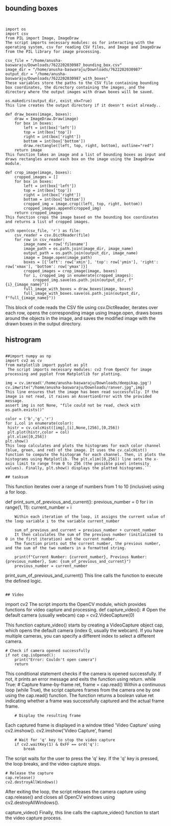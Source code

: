 ## bounding boxes
```


import os
import csv
from PIL import Image, ImageDraw
The script imports necessary modules: os for interacting with the operating system, csv for reading CSV files, and Image and ImageDraw from the PIL library for image processing.

csv_file = "/home/anusha-baswaraju/Downloads/7622202030987_bounding_box.csv"
image_dir = "/home/anusha-baswaraju/Downloads/7622202030987"
output_dir = "/home/anusha-baswaraju/Downloads/7622202030987_with_boxes"
These variables store the paths to the CSV file containing bounding box coordinates, the directory containing the images, and the directory where the output images with drawn boxes will be saved.

os.makedirs(output_dir, exist_ok=True)
This line creates the output directory if it doesn't exist already..

def draw_boxes(image, boxes):
    draw = ImageDraw.Draw(image)
    for box in boxes:
        left = int(box['left'])
        top = int(box['top'])
        right = int(box['right'])
        bottom = int(box['bottom'])
        draw.rectangle([left, top, right, bottom], outline="red")
    return image
This function takes an image and a list of bounding boxes as input and draws rectangles around each box on the image using the ImageDraw module.

def crop_image(image, boxes):
    cropped_images = []
    for box in boxes:
        left = int(box['left'])
        top = int(box['top'])
        right = int(box['right'])
        bottom = int(box['bottom'])
        cropped_img = image.crop((left, top, right, bottom))
        cropped_images.append(cropped_img)
    return cropped_images
This function crops the image based on the bounding box coordinates and returns a list of cropped images.

with open(csv_file, 'r') as file:
    csv_reader = csv.DictReader(file)
    for row in csv_reader:
        image_name = row['filename']
        image_path = os.path.join(image_dir, image_name)
        output_path = os.path.join(output_dir, image_name)
        image = Image.open(image_path)
        boxes = [{'left': row['xmin'], 'top': row['ymin'], 'right': row['xmax'], 'bottom': row['ymax']}]
        cropped_images = crop_image(image, boxes)
        for i, cropped_img in enumerate(cropped_images):
            cropped_img.save(os.path.join(output_dir, f"{i}_{image_name}"))  
        full_image_with_boxes = draw_boxes(image, boxes)
        full_image_with_boxes.save(os.path.join(output_dir, f"full_{image_name}"))
```
This block of code reads the CSV file using csv.DictReader, iterates over each row, opens the corresponding image using Image.open, draws boxes around the objects in the image, and saves the modified image with the drawn boxes in the output directory. 

## histrogram
```

##import numpy as np
import cv2 as cv
from matplotlib import pyplot as plt
 The script imports necessary modules: cv2 from OpenCV for image processing and pyplot from Matplotlib for plotting.

img = cv.imread('/home/anusha-baswaraju/Downloads/deepikap.jpg')
cv.imwrite("/home/anusha-baswaraju/Downloads/ranver.jpg",img)
This line ensures that the image has been read successfully. If the image is not read, it raises an AssertionError with the provided message.
assert img is not None, "file could not be read, check with os.path.exists()"

color = ('b','g','r')
for i,col in enumerate(color):
 histr = cv.calcHist([img],[i],None,[256],[0,256])
 plt.plot(histr,color = col)
 plt.xlim([0,256])
plt.show()
This loop calculates and plots the histograms for each color channel (blue, green, and red) of the image. It uses the cv.calcHist() function to compute the histogram for each channel. Then, it plots the histograms using Matplotlib. The plt.xlim([0,256]) line sets the x-axis limit to range from 0 to 256 (the possible pixel intensity values). Finally, plt.show() displays the plotted histograms.```

## tasksum 
```
This function iterates over a range of numbers from 1 to 10 (inclusive) using a for loop.

def print_sum_of_previous_and_current():
    previous_number = 0
    for i in range(1, 11):
        current_number = i
        
        Within each iteration of the loop, it assigns the current value of the loop variable i to the variable current_number
        
        sum_of_previous_and_current = previous_number + current_number
        It then calculates the sum of the previous number (initialized to 0 in the first iteration) and the current number.
        The function prints out the current number, the previous number, and the sum of the two numbers in a formatted string.
        
        print(f"Current Number: {current_number}, Previous Number: {previous_number}, Sum: {sum_of_previous_and_current}")
        previous_number = current_number

print_sum_of_previous_and_current()
This line calls the function to execute the defined logic.
```
    
## Video
```
import cv2
The script imports the OpenCV module, which provides functions for video capture and processing.
def capture_video():
    # Open the default camera (usually webcam)
    cap = cv2.VideoCapture(0)
    
This function capture_video() starts by creating a VideoCapture object cap, which opens the default camera (index 0, usually the webcam). If you have multiple cameras, you can specify a different index to select a different camera.

    # Check if camera opened successfully
    if not cap.isOpened():
        print("Error: Couldn't open camera")
        return
This conditional statement checks if the camera is opened successfully. If not, it prints an error message and exits the function using return.
    while True:
        # Capture frame-by-frame
        ret, frame = cap.read()
Within a continuous loop (while True), the script captures frames from the camera one by one using the cap.read() function. The function returns a boolean value ret indicating whether a frame was successfully captured and the actual frame frame.

        # Display the resulting frame
  Each captured frame is displayed in a window titled 'Video Capture' using cv2.imshow().      cv2.imshow('Video Capture', frame)

        # Wait for 'q' key to stop the video capture
        if cv2.waitKey(1) & 0xFF == ord('q'):
            break
The script waits for the user to press the 'q' key. If the 'q' key is pressed, the loop breaks, and the video capture stops.

    # Release the capture
    cap.release()
    cv2.destroyAllWindows()
After exiting the loop, the script releases the camera capture using cap.release() and closes all OpenCV windows using cv2.destroyAllWindows().


capture_video()
Finally, this line calls the capture_video() function to start the video capture process.
